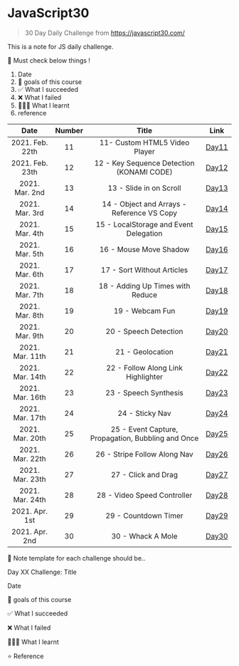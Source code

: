 # JavaScript30

> 30 Day Daily Challenge from https://javascript30.com/

This is a note for JS daily challenge.

🍏 Must check below things !

1. Date
2. 💙 goals of this course
3. ✅ What I succeeded
4. ❌ What I failed
5. 👩🏻‍💻 What I learnt
6. reference

|      Date       | Number |                       Title                        |           Link           |
| :-------------: | :----: | :------------------------------------------------: | :----------------------: |
| 2021. Feb. 22th |   11   |           11- Custom HTML5 Video Player            | [Day11](day11/README.md) |
| 2021. Feb. 23th |   12   |     12 - Key Sequence Detection (KONAMI CODE)      | [Day12](day12/README.md) |
| 2021. Mar. 2nd  |   13   |              13 - Slide in on Scroll               | [Day13](day13/README.md) |
| 2021. Mar. 3rd  |   14   |     14 - Object and Arrays - Reference VS Copy     | [Day14](day14/README.md) |
| 2021. Mar. 4th  |   15   |       15 - LocalStorage and Event Delegation       | [Day15](day15/README.md) |
| 2021. Mar. 5th  |   16   |               16 - Mouse Move Shadow               | [Day16](day16/README.md) |
| 2021. Mar. 6th  |   17   |             17 - Sort Without Articles             | [Day17](day17/README.md) |
| 2021. Mar. 7th  |   18   |          18 - Adding Up Times with Reduce          | [Day18](day18/README.md) |
| 2021. Mar. 8th  |   19   |                  19 - Webcam Fun                   | [Day19](day19/README.md) |
| 2021. Mar. 9th  |   20   |               20 - Speech Detection                | [Day20](day20/README.md) |
| 2021. Mar. 11th |   21   |                  21 - Geolocation                  | [Day21](day21/README.md) |
| 2021. Mar. 14th |   22   |         22 - Follow Along Link Highlighter         | [Day22](day22/README.md) |
| 2021. Mar. 16th |   23   |               23 - Speech Synthesis                | [Day23](day23/README.md) |
| 2021. Mar. 17th |   24   |                  24 - Sticky Nav                   | [Day24](day24/README.md) |
| 2021. Mar. 20th |   25   | 25 - Event Capture, Propagation, Bubbling and Once | [Day25](day25/README.md) |
| 2021. Mar. 22th |   26   |            26 - Stripe Follow Along Nav            | [Day26](day26/README.md) |
| 2021. Mar. 23th |   27   |                27 - Click and Drag                 | [Day27](day27/README.md) |
| 2021. Mar. 24th |   28   |            28 - Video Speed Controller             | [Day28](day28/README.md) |
| 2021. Apr. 1st  |   29   |                29 - Countdown Timer                | [Day29](day29/README.md) |
| 2021. Apr. 2nd  |   30   |                 30 - Whack A Mole                  | [Day30](day30/README.md) |

📝 Note template for each challenge should be..

Day XX Challenge: Title

Date

💙 goals of this course

✅ What I succeeded

❌ What I failed

👩🏻‍💻 What I learnt

⭐️ Reference
